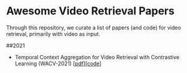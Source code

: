 # Awesome Video Retrieval Papers
Through this repository, we curate a list of papers (and code) for video retrieval, primarily with video as input.

##2021
* Temporal Context Aggregation for Video Retrieval with Contrastive Learning (WACV-2021) [[pdf]](https://openaccess.thecvf.com/content/WACV2021/papers/Shao_Temporal_Context_Aggregation_for_Video_Retrieval_With_Contrastive_Learning_WACV_2021_paper.pdf)[[code]](https://github.com/xwen99/temporal_context_aggregation)